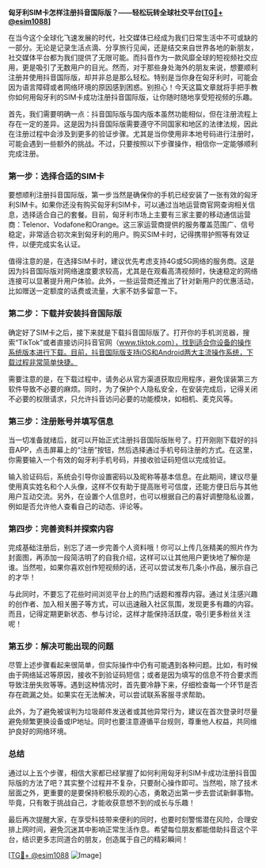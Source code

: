 **匈牙利SIM卡怎样注册抖音国际版？——轻松玩转全球社交平台[[TG💪+ @esim1088](https://t.me/s/esim1088)]**

在当今这个全球化飞速发展的时代，社交媒体已经成为我们日常生活中不可或缺的一部分。无论是记录生活点滴、分享旅行见闻，还是结交来自世界各地的新朋友，社交媒体平台都为我们提供了无限可能。而抖音作为一款风靡全球的短视频社交应用，更是吸引了无数用户的目光。然而，对于那些身处海外的朋友来说，想要顺利注册并使用抖音国际版，却并非总是那么轻松。特别是当你身在匈牙利时，可能会因为语言障碍或者网络环境的原因感到困惑。别担心！今天这篇文章就将手把手教你如何用匈牙利的SIM卡成功注册抖音国际版，让你随时随地享受短视频的乐趣。

首先，我们需要明确一点：抖音国际版与国内版本虽然功能相似，但在注册流程上存在一定的差异。这是因为抖音国际版需要遵守不同国家和地区的法律法规，因此在注册过程中会涉及到更多的验证步骤。尤其是当你使用非本地号码进行注册时，可能会遇到一些额外的挑战。不过，只要按照以下步骤操作，相信你一定能够顺利完成注册。

### 第一步：选择合适的SIM卡

要想顺利注册抖音国际版，第一步当然是确保你的手机已经安装了一张有效的匈牙利SIM卡。如果你还没有购买匈牙利SIM卡，可以通过当地运营商官网查询相关信息，选择适合自己的套餐。目前，匈牙利市场上主要有三家主要的移动通信运营商：Telenor、Vodafone和Orange。这三家运营商提供的服务覆盖范围广、信号稳定，非常适合初次来到匈牙利的用户。购买SIM卡时，记得携带护照等有效证件，以便完成实名认证。

值得注意的是，在选择SIM卡时，建议优先考虑支持4G或5G网络的服务商。这是因为抖音国际版对网络速度要求较高，尤其是在观看高清视频时，快速稳定的网络连接可以显著提升用户体验。此外，一些运营商还推出了针对新用户的优惠活动，比如赠送一定额度的话费或流量，大家不妨多留意一下。

### 第二步：下载并安装抖音国际版

确定好了SIM卡之后，接下来就是下载抖音国际版了。打开你的手机浏览器，搜索“TikTok”或者直接访问抖音官网（www.tiktok.com），找到适合你设备的操作系统版本进行下载。目前，抖音国际版支持iOS和Android两大主流操作系统，下载过程非常简单快捷。

需要注意的是，在下载过程中，请务必从官方渠道获取应用程序，避免误装第三方软件导致不必要的麻烦。同时，为了保护个人隐私安全，在安装完成后，记得关闭不必要的权限请求，只允许抖音访问必要的功能模块，如相机、麦克风等。

### 第三步：注册账号并填写信息

当一切准备就绪后，就可以开始正式注册抖音国际版账号了。打开刚刚下载好的抖音APP，点击屏幕上的“注册”按钮，然后选择通过手机号码注册的方式。在这里，你需要输入一个有效的匈牙利手机号码，并接收验证码短信以完成验证。

输入验证码后，系统会引导你设置密码以及昵称等基本信息。在此期间，建议尽量使用真实姓名和个人头像，这样不仅有助于提高账号可信度，还能方便日后与其他用户互动交流。另外，在设置个人信息时，也可以根据自己的喜好调整隐私设置，例如是否允许他人查看自己的动态、评论等。

### 第四步：完善资料并探索内容

完成基础注册后，别忘了进一步完善个人资料哦！你可以上传几张精美的照片作为封面图，再添加一段简洁明了的自我介绍，这样可以让其他用户更快地了解你是谁。当然啦，如果你喜欢创作短视频的话，还可以尝试发布几条小作品，展示自己的才华！

与此同时，不要忘了花些时间浏览平台上的热门话题和推荐内容。通过关注感兴趣的创作者、加入相关圈子等方式，可以迅速融入社区氛围，发现更多有趣的内容。而且，记得定期更新状态、参与讨论，这样才能保持活跃度，吸引更多粉丝关注呢！

### 第五步：解决可能出现的问题

尽管上述步骤看起来很简单，但实际操作中仍有可能遇到各种问题。比如，有时候由于网络延迟等原因，接收不到验证码短信；或者是因为填写的信息不符合要求而导致注册失败等等。遇到这种情况时，首先要冷静下来，仔细检查每一个环节是否存在疏漏之处。如果实在无法解决，可以尝试联系客服寻求帮助。

此外，为了避免被误判为垃圾邮件发送者或其他异常行为，建议在首次登录时尽量避免频繁更换设备或IP地址。同时也要注意遵循平台规则，尊重他人权益，共同维护良好的网络环境。

### 总结

通过以上五个步骤，相信大家都已经掌握了如何利用匈牙利SIM卡成功注册抖音国际版的方法了吧？其实整个过程并不复杂，只要耐心操作即可。当然啦，除了技术层面之外，更重要的是要保持积极乐观的心态，勇敢迈出第一步去尝试新鲜事物。毕竟，只有敢于挑战自己，才能收获意想不到的成长与乐趣！

最后再次提醒大家，在享受科技带来便利的同时，也要时刻警惕潜在风险，合理安排上网时间，避免沉迷其中影响正常生活作息。希望每位朋友都能借助抖音这个平台，结识更多志同道合的朋友，创造属于自己的精彩瞬间！

[[TG💪+ @esim1088](https://t.me/s/esim1088) ![Image](https://i.postimg.cc/4NQfJmqS/Snipaste-2025-05-13-00-14-12.png)]